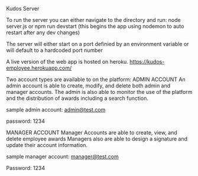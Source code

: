 Kudos Server

To run the server you can either navigate to the directory and run:
  node server.js
    or
  npm run devstart 
    (this begins the app using nodemon to auto restart after any dev changes)
   
The server will either start on a port definied by an environment variable or will default to a hardcoded port number

A live version of the web app is hosted on heroku. 
https://kudos-employee.herokuapp.com/

Two account types are available to on the platform:
ADMIN ACCOUNT
  An admin account is able to create, modify, and delete both admin and manager accounts.
  The admin is also able to monitor the use of the platform and the distribution of awards including a search function.
  
  sample admin account:
  admin@test.com
  
  password:
  1234
 
MANAGER ACCOUNT
  Manager Accounts are able to create, view, and delete employee awards
  Managers also are able to design a signature and update their account information. 
  
  sample manager account:
  manager@test.com
  
  Password:
  1234
